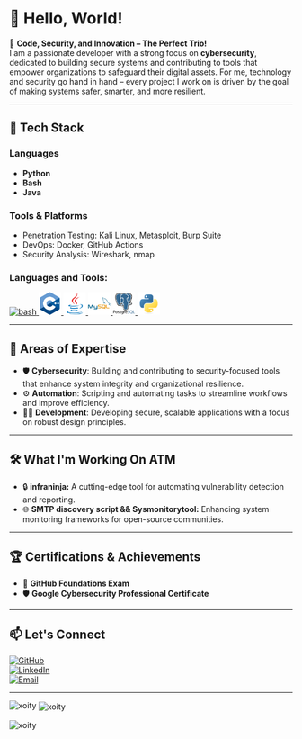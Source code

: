 # 👋 Hello, World!

🎯 **Code, Security, and Innovation – The Perfect Trio!**  
I am a passionate developer with a strong focus on **cybersecurity**, dedicated to building secure systems and contributing to tools that empower organizations to safeguard their digital assets. For me, technology and security go hand in hand – every project I work on is driven by the goal of making systems safer, smarter, and more resilient.  

---

## 🔧 Tech Stack  

### Languages  
- **Python**  
- **Bash**  
- **Java**  

### Tools & Platforms  
- Penetration Testing: Kali Linux, Metasploit, Burp Suite  
- DevOps: Docker, GitHub Actions  
- Security Analysis: Wireshark, nmap  



<h3 align="left">Languages and Tools:</h3>
<p align="left"> <a href="https://www.gnu.org/software/bash/" target="_blank" rel="noreferrer"> <img src="https://www.vectorlogo.zone/logos/gnu_bash/gnu_bash-icon.svg" alt="bash" width="40" height="40"/> </a> <a href="https://www.w3schools.com/cpp/" target="_blank" rel="noreferrer"> <img src="https://raw.githubusercontent.com/devicons/devicon/master/icons/cplusplus/cplusplus-original.svg" alt="cplusplus" width="40" height="40"/> </a> <a href="https://www.java.com" target="_blank" rel="noreferrer"> <img src="https://raw.githubusercontent.com/devicons/devicon/master/icons/java/java-original.svg" alt="java" width="40" height="40"/> </a> <a href="https://www.mysql.com/" target="_blank" rel="noreferrer"> <img src="https://raw.githubusercontent.com/devicons/devicon/master/icons/mysql/mysql-original-wordmark.svg" alt="mysql" width="40" height="40"/> </a> <a href="https://www.postgresql.org" target="_blank" rel="noreferrer"> <img src="https://raw.githubusercontent.com/devicons/devicon/master/icons/postgresql/postgresql-original-wordmark.svg" alt="postgresql" width="40" height="40"/> </a> <a href="https://www.python.org" target="_blank" rel="noreferrer"> <img src="https://raw.githubusercontent.com/devicons/devicon/master/icons/python/python-original.svg" alt="python" width="40" height="40"/> </a> </p>


---

## 🌟 Areas of Expertise  
- 🛡️ **Cybersecurity**: Building and contributing to security-focused tools that enhance system integrity and organizational resilience.  
- ⚙️ **Automation**: Scripting and automating tasks to streamline workflows and improve efficiency.  
- 🧑‍💻 **Development**: Developing secure, scalable applications with a focus on robust design principles.  

---

## 🛠️ What I'm Working On ATM
- 🔒 **infraninja:** A cutting-edge tool for automating vulnerability detection and reporting.  
- 🌐 **SMTP discovery script && Sysmonitorytool:** Enhancing system monitoring frameworks for open-source communities.  

---

## 🏆 Certifications & Achievements  
- 🏅 **GitHub Foundations Exam**  
- 🛡️ **Google Cybersecurity Professional Certificate**  

---

## 📫 Let's Connect  
[![GitHub](https://img.shields.io/badge/GitHub-%2312100E.svg?logo=Github&logoColor=white)](https://github.com/xoity)  
[![LinkedIn](https://img.shields.io/badge/LinkedIn-%230A66C2.svg?logo=linkedin&logoColor=white)](www.linkedin.com/in/mohammad-abu-khader-9248011ab)  
[![Email](https://img.shields.io/badge/Email-D14836?logo=Gmail&logoColor=white)](mailto:mohammad,abukhader@hotmail.com)  

---

<p><img align="left" src="https://github-readme-stats.vercel.app/api/top-langs?username=xoity&show_icons=true&locale=en&layout=compact" alt="xoity" /></p>

<p>&nbsp;<img align="center" src="https://github-readme-stats.vercel.app/api?username=xoity&show_icons=true&locale=en" alt="xoity" /></p>

<p><img align="center" src="https://github-readme-streak-stats.herokuapp.com/?user=xoity&" alt="xoity" /></p>



